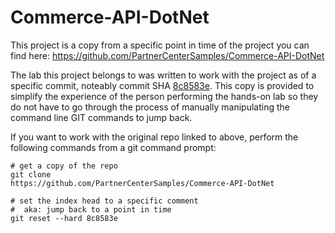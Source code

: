# Commerce-API-DotNet

This project is a copy from a specific point in time of the project you can find here: https://github.com/PartnerCenterSamples/Commerce-API-DotNet

The lab this project belongs to was written to work with the project as of a specific commit, noteably commit SHA [8c8583e](https://github.com/PartnerCenterSamples/Commerce-API-DotNet/commit/8c8583e683868184fd0a3a92fe29c7343bd1d270). This copy is provided to simplify the experience of the person performing the hands-on lab so they do not have to go through the process of manually manipulating the command line GIT commands to jump back.

If you want to work with the original repo linked to above, perform the following commands from a git command prompt:

```shell
# get a copy of the repo
git clone 
https://github.com/PartnerCenterSamples/Commerce-API-DotNet

# set the index head to a specific comment
#  aka: jump back to a point in time
git reset --hard 8c8583e
```